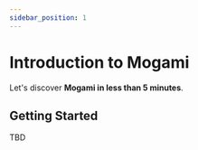 ```yaml
---
sidebar_position: 1
---
```


# Introduction to Mogami

Let's discover **Mogami in less than 5 minutes**.

## Getting Started

TBD
